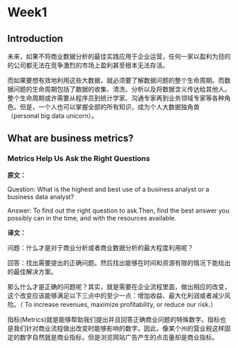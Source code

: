 # Week1
## Introduction
未来，如果不将商业数据分析的最佳实践应用于企业运营，任何一家以盈利为目的的公司都无法在竞争激烈的市场上盈利甚至根本无法存活。

而如果要想有效地利用这些大数据，就必须要了解数据问题的整个生命周期。而数据问题的生命周期包括了数据的收集、清洗、分析以及将数据含义传达给其他人。整个生命周期或许需要从程序员到统计学家、沟通专家再到业务领域专家等各种角色。但是，一个人也可以掌握全部的所有知识，成为个人大数据独角兽（personal big data unicorn）。

## What are business metrics?

### Metrics Help Us Ask the Right Questions
**原文：**

Question: What is the highest and best use of a business analyst or a business data analyst?

Answer: To find out the right question to ask.Then, find the best answer you possibly can in the time, and with the resources available.

**译文：**

问题：什么才是对于商业分析或者商业数据分析的最大程度利用呢？

回答：找出需要提出的正确问题。然后找出能够在时间和资源有限的情况下能给出的最佳解决方案。

那么什么才是正确的问题呢？其实，就是需要在企业流程里面，做出相应的改变，这个改变应该能够满足以下三点中的至少一点：增加收益、最大化利润或者减少风险。（
To increase revenues, maximize profitability, or reduce our risk.）

指标(Metrics)就是能够帮助我们提出并且回答正确商业问题的特殊数字。指标也是我们针对商业流程做出改变时能够影响的数字。因此，像某个州的营业税这样固定的数字自然就是商业指标，但是浏览网站广告产生的点击量却是商业指标。
